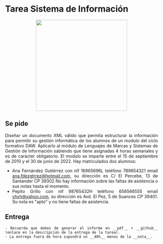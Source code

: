 <div align="justify">

# Tarea Sistema de Información


<div align="center">
  <img width="300px" src="https://www3.gobiernodecanarias.org/medusa/edublog/iespuertodelacruztelesforobravo/wp-content/uploads/sites/408/2021/06/logotipo-fondo-transparente-4.png">
</div>


## Se pide

 Diseñar un documento XML válido que permita estructurar la información para permitir su gestión informática de los alumnos de un modulo del ciclo formativo DAW. Aplicarlo al módulo de Lenguajes de Marcas y Sistemas de Gestión de Información sabiendo que tiene asignadas 4 horas semanales y es de carácter obligatorio. El modulo se imparte entre el 15 de septiembre de 2010 y el 30 de junio de 2022. Hay matriculados dos alumnos:
  - Ana Fernández Gutiérrez con nif 16965696L teléfono 789654321 email ana.fdezgtrrez@hotmail.com, su dirección es C/ El Percebe, 13 de Santander CP 39302 No hay información sobre las faltas de asistencia o sus notas hasta el momento.
  - Pepito Grillo con nif 98765432H teléfono 656566555 email yhyh@yahoo.com, su dirección es Avd. El Pez, 5 de Suances CP 39401. Su nota es "apto" y no tiene faltas de asistencia.


  ## Entrega

    - Recuerda que debes de generar el informe en __pdf__ + __github__ (enlace en la descripción de la entrega de la tarea).
    - La entrega fuera de hora supondrá un __40%__ menos de la __nota__.



<!--

 <details>
   <summary>PULSA PARA VER LA RESPUESTA CORRECTA:</summary>

En el tercer ejercicio hay que crear un XML que ayude a estructurar la información de los alumnos de un módulo de ciclo formativo, la estructura del XML es la siguiente
  - Elemento raíz __ciclo-formativo__
    - Elemento  __ciclo__ , atributo: _nombre_
      - Elemento __asignaturas__
        - Elemento  __asignatura__
          - Elemento __nombre__
          - Elemento __horas__
          - Elemento __obligatorio__
          - Elemento __duración__
            - Elemento __inicio__
              - Elemento __dia__
              - Elemento __mes__
              - Elemento __año__
            - __fin__
              - Elemento __dia__
              - Elemento __mes__
              - Elemento __año__
          - Elemento __alumnos__
            - Elemento__alumno__ , atributo: _numero_
              - Elemento __contacto__
                - Elemento __nombre__
                - Elemento __apellido__
                - Elemento __primer__
                - Elemento __segundo__
                - Elemento __teléfono__
                  Elemento __email__
                - Elemento __dirección__
                  - Elemento __calle__ ,atributo: _tipo_
                  - Elemento provincia
                  - Elemento código-postal
              - Elemento __faltas__
              - Elemento __notas__


   El elemento raíz es “ciclo-formativo” como pueden existir diferentes ciclos formativos dentro de la raíz se incluye el elemento “ciclo” con el atributo “nombre”.
   Dentro del ciclo pueden existir varias “asignaturas” las cuales tienen diferentes horas semanales y pueden ser obligatorias o no, además, podrían tener diferentes fechas de inicio y fin si se tratasen por ejemplo de asignaturas cuatrimestrales, por ese motivo se ha incluido dentro del ciclo el atributo “nombre” para diferenciar los diferentes ciclos que en nuestro caso sería “DAM”.
   A su vez, en una asignatura se pueden matricular varios “alumnos”, por eso se anida el elemento “alumno” donde cada alumno se identifica a través del atributo número donde cada alumno tiene un número asignado en función al orden que ocupe en la lista, que normalmente suele estar ordenada por orden alfabético del apellido. Cada alumno posee sus “datos de contacto” que serían: nombre, apellidos, DNI, dirección, teléfono o email entre otras además de datos relacionados con la asignatura como las faltas de asistencia o las notas del alumno. Por otra parte, al existir caracteres especiales como la “ñ” en año, se ha escogido la codificación ISO-8859-1 que admite dichos caracteres, quedando el XML de la siguiente forma.

  ```xml
<ciclo-formativo>
  <ciclo nombre="DAM">
    <asignaturas>
      <asignatura>
        <nombre>Lenguaje de Marcas y Sistea de Gestión de Información</nombre>
        <horas>4</horas>
        <obligatorio>si</obligatorio>
        <duracion>
          <inicio>
            <dia>15</dia>
            <mes>septiembre</mes>
            <año>2010</año>
          </inicio>
          <fin>
            <dia>30</dia>
            <mes>Junio</mes>
            <año>2011</año>
          </fin>
        </duracion>
        <alumnos>
          <alumno numero="1">
            <contacto>
              <nombre>Ana</nombre>
              <apellido>  
                <primer>Fernández</primer>
                <segundo>Gutierrez</segundo>
              </apellido>
              <nif>16965696L</nif>
              <telefono>789654321</telefono>
              <email>ana.fdezgtrrez@hotmail.com</email>
            </contacto>
            <direccion>
              <calle tipo="calle">El Percebe</calle>
              <numero>13</numero>
              <provincia>Santander</provincia>
              <codigo-postal>39302</codigo-postal>
            </direccion>
            <faltas/>
            <notas/>
          </alumno>
          <alumno numero="2">
            <contacto>
              <nombre>Pepito</nombre>
              <apellido>
                <primer>Grillo</primer>
              </apellido>
              <nif>98765432H</nif>
              <telefono>656566555 </telefono>
              <email>yhyh@yahoo.com</email>
            </datos-contacto>
            <direccion>
              <calle tipo="avenida">El Pez</calle>
              <numero>5</numero>
              <provincia>Suances</provincia>
              <codigo-postal>39401</codigo-postal>
            </direccion>
            <faltas>0</faltas>
            <notas>apto</notas>
          </alumno>
        </alumnos>
      </asignatura>
    </asignaturas>
  </ciclo>
</ciclo-formativo>
```

   <details>
-->
</div>
